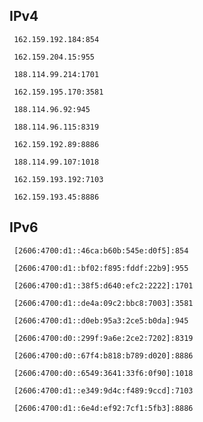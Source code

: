 ## IPv4
```
 162.159.192.184:854
```
```
 162.159.204.15:955
```
```
 188.114.99.214:1701
```
```
 162.159.195.170:3581
```
```
 188.114.96.92:945
```
```
 188.114.96.115:8319
```
```
 162.159.192.89:8886
```
```
 188.114.99.107:1018
```
```
 162.159.193.192:7103
```
```
 162.159.193.45:8886
```

## IPv6
```
 [2606:4700:d1::46ca:b60b:545e:d0f5]:854
```
```
 [2606:4700:d1::bf02:f895:fddf:22b9]:955
```
```
 [2606:4700:d1::38f5:d640:efc2:2222]:1701
```
```
 [2606:4700:d1::de4a:09c2:bbc8:7003]:3581
```
```
 [2606:4700:d1::d0eb:95a3:2ce5:b0da]:945
```
```
 [2606:4700:d0::299f:9a6e:2ce2:7202]:8319
```
```
 [2606:4700:d0::67f4:b818:b789:d020]:8886
```
```
 [2606:4700:d0::6549:3641:33f6:0f90]:1018
```
```
 [2606:4700:d1::e349:9d4c:f489:9ccd]:7103
```
```
 [2606:4700:d1::6e4d:ef92:7cf1:5fb3]:8886
```
